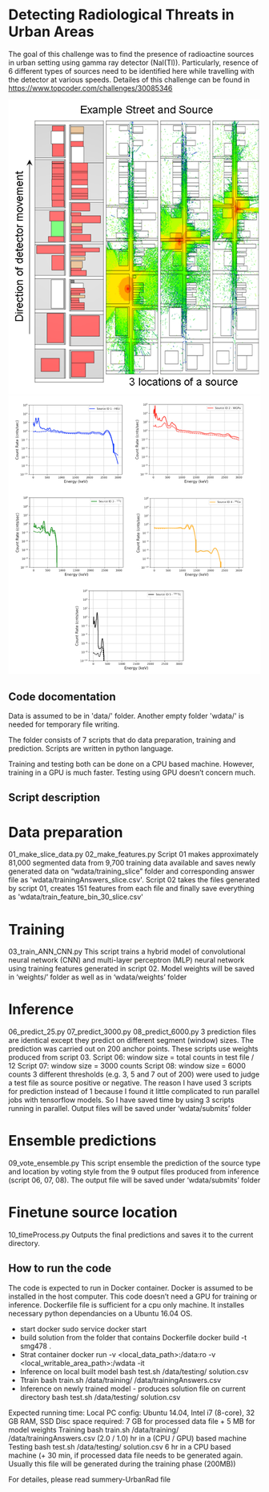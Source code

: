 [//]: # (Image References)
[image1]: ./res/img1.png
[image2]: ./res/img2.png
[image3]: ./res/img3.png
[image4]: ./res/img4.png



# Detecting Radiological Threats in Urban Areas
The goal of this challenge was to find the presence of radioactine sources in urban setting using gamma ray detector (NaI(Tl)). Particularly, resence of 6 different types of sources need to be identified here while travelling with the detector at various speeds. Detailes of this challenge can be found in https://www.topcoder.com/challenges/30085346

![alt text][image1]
![alt text][image2]



## Code docomentation

Data is assumed to be in 'data/' folder. Another empty folder 'wdata/' is needed for temporary file writing.

The folder consists of 7 scripts that do data preparation, training and prediction. Scripts are written in python language.

Training and testing both can be done on a CPU based machine. However, training in a GPU is much faster. Testing using GPU doesn’t concern much.


## Script description

# Data preparation
01_make_slice_data.py
02_make_features.py
Script 01 makes approximately 81,000 segmented data from 9,700 training data available and saves newly generated data on “wdata/training_slice” folder and corresponding answer file as 'wdata/trainingAnswers_slice.csv'.
Script 02  takes the files generated by script 01, creates 151 features from each file and finally save everything as 'wdata/train_feature_bin_30_slice.csv'

# Training
03_train_ANN_CNN.py
This script trains a hybrid model of convolutional neural network (CNN) and multi-layer perceptron (MLP) neural network using training features generated in script 02.
Model weights will be saved in ‘weights/’ folder as well as in ‘wdata/weights’ folder

# Inference
06_predict_25.py
07_predict_3000.py
08_predict_6000.py
3 prediction files are identical except they predict on different segment (window) sizes. The prediction was carried out on 200 anchor points. These scripts use weights produced from script 03.
Script 06: window size = total counts in test file / 12
Script 07: window size = 3000 counts
Script 08: window size = 6000 counts
3 different thresholds (e.g. 3, 5 and 7 out of 200) were used to judge a test file as source positive or negative.
The reason I have used 3 scripts for prediction instead of 1 because I found it little complicated to run parallel jobs with tensorflow models. So I have saved time by using 3 scripts running in parallel.
Output files will be saved under ‘wdata/submits’ folder

# Ensemble predictions
09_vote_ensemble.py
This script ensemble the prediction of the source type and location by voting style from the 9 output files produced from inference (script 06, 07, 08).
The output file will be saved under ‘wdata/submits’ folder

# Finetune source location
10_timeProcess.py
Outputs the final predictions and saves it to the current directory.


## How to run the code

The code is expected to run in Docker container. Docker is assumed to be installed in the host computer. This code doesn’t  need a GPU for training or inference. Dockerfile file is sufficient for a cpu only machine. It installes necessary python dependancies on a Ubuntu 16.04 OS.

- start docker
sudo service docker start
- build solution from the folder that contains Dockerfile
docker build -t smg478 .
- Strat container
docker run -v <local_data_path>:/data:ro -v <local_writable_area_path>:/wdata -it <id>
- Inference on local built model
bash test.sh /data/testing/ solution.csv
- Ttrain
bash train.sh /data/training/ /data/trainingAnswers.csv
- Inference on newly trained model - produces solution file on current directory
bash test.sh /data/testing/ solution.csv

Expected running time:
Local PC config: Ubuntu 14.04, Intel i7 (8-core), 32 GB RAM, SSD
Disc space required: 7 GB for processed data file + 5 MB for model weights
Training
bash train.sh /data/training/ /data/trainingAnswers.csv
 (2.0 / 1.0) hr in a (CPU / GPU) based machine
Testing
bash test.sh /data/testing/ solution.csv
6 hr in a CPU based machine (+ 30 min, if processed data file needs to be generated again. Usually this file will be generated during the training phase (200MB))

For detailes, please read summery-UrbanRad file

